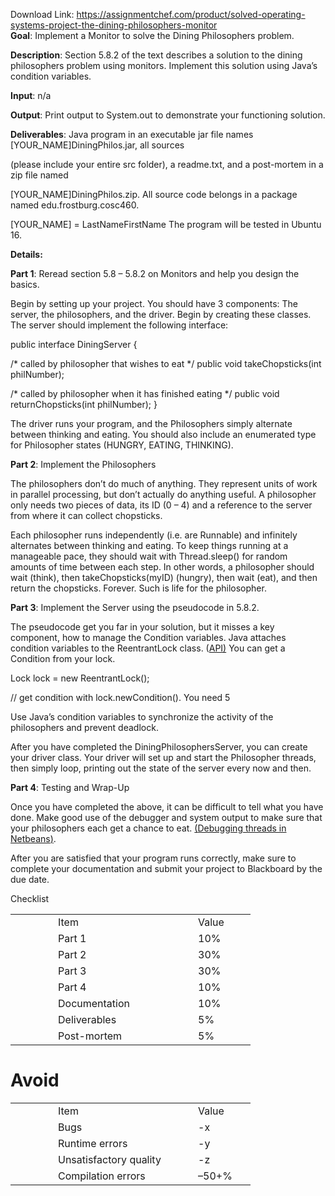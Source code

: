 Download Link: https://assignmentchef.com/product/solved-operating-systems-project-the-dining-philosophers-monitor
<br>
<strong>Goal</strong>: Implement a Monitor to solve the Dining Philosophers problem.

<strong>Description</strong>: Section 5.8.2 of the text describes a solution to the dining philosophers problem using monitors.  Implement this solution using Java’s condition variables.

<strong>Input</strong>: n/a

<strong>Output</strong>: Print output to System.out to demonstrate your functioning solution.

<strong>Deliverables</strong>: Java program in an executable jar file names [YOUR_NAME]DiningPhilos.jar, all sources

(please include your entire src folder), a readme.txt, and a post-mortem in a zip file named

[YOUR_NAME]DiningPhilos.zip.  All source code belongs in a package named edu.frostburg.cosc460.

[YOUR_NAME] = LastNameFirstName The program will be tested in Ubuntu 16.

<strong>Details: </strong>

<strong>Part 1</strong>: Reread section 5.8 – 5.8.2 on Monitors and help you design the basics.

Begin by setting up your project.  You should have 3 components: The server, the philosophers, and the driver.  Begin by creating these classes.  The server should implement the following interface:

public interface DiningServer {




/* called by philosopher that wishes to eat */     public void takeChopsticks(int philNumber);




/* called by philosopher when it has finished eating */     public void returnChopsticks(int philNumber); }




The driver runs your program, and the Philosophers simply alternate between thinking and eating.  You should also include an enumerated type for Philosopher states (HUNGRY, EATING, THINKING).

<strong>Part 2</strong>: Implement the Philosophers

The philosophers don’t do much of anything.  They represent units of work in parallel processing, but don’t actually do anything useful.  A philosopher only needs two pieces of data, its ID (0 – 4) and a reference to the server from where it can collect chopsticks.

Each philosopher runs independently (i.e. are Runnable) and infinitely alternates between thinking and eating.  To keep things running at a manageable pace, they should wait with Thread.sleep() for random amounts of time between each step.  In other words, a philosopher should wait (think), then takeChopsticks(myID) (hungry), then wait (eat), and then return the chopsticks.  Forever.  Such is life for the philosopher.

<strong>Part 3</strong>: Implement the Server using the pseudocode in 5.8.2.

The pseudocode get you far in your solution, but it misses a key component, how to manage the Condition variables.  Java attaches condition variables to the ReentrantLock class.  (<a href="https://docs.oracle.com/javase/7/docs/api/java/util/concurrent/locks/ReentrantLock.html">API</a><a href="https://docs.oracle.com/javase/7/docs/api/java/util/concurrent/locks/ReentrantLock.html">)</a>  You can get a Condition from your lock.

Lock lock = new ReentrantLock();

// get condition with lock.newCondition().  You need 5

Use Java’s condition variables to synchronize the activity of the philosophers and prevent deadlock.

After you have completed the DiningPhilosophersServer, you can create your driver class.  Your driver will set up and start the Philosopher threads, then simply loop, printing out the state of the server every now and then.

<strong>Part 4</strong>: Testing and Wrap-Up

Once you have completed the above, it can be difficult to tell what you have done.  Make good use of the debugger and system output to make sure that your philosophers each get a chance to eat.  <a href="https://netbeans.org/kb/docs/java/debug-multithreaded.html">(</a><a href="https://netbeans.org/kb/docs/java/debug-multithreaded.html">Debugging threads in Netbeans</a><a href="https://netbeans.org/kb/docs/java/debug-multithreaded.html">)</a>.

After you are satisfied that your program runs correctly, make sure to complete your documentation and submit your project to Blackboard by the due date.







Checklist

<table width="336">

 <tbody>

  <tr>

   <td width="52"> </td>

   <td width="208">Item</td>

   <td width="76">Value</td>

  </tr>

  <tr>

   <td width="52"> </td>

   <td width="208">Part 1</td>

   <td width="76">10%</td>

  </tr>

  <tr>

   <td width="52"> </td>

   <td width="208">Part 2</td>

   <td width="76">30%</td>

  </tr>

  <tr>

   <td width="52"> </td>

   <td width="208">Part 3</td>

   <td width="76">30%</td>

  </tr>

  <tr>

   <td width="52"> </td>

   <td width="208">Part 4</td>

   <td width="76">10%</td>

  </tr>

  <tr>

   <td width="52"> </td>

   <td width="208">Documentation</td>

   <td width="76">10%</td>

  </tr>

  <tr>

   <td width="52"> </td>

   <td width="208">Deliverables</td>

   <td width="76">5%</td>

  </tr>

  <tr>

   <td width="52"> </td>

   <td width="208">Post-mortem</td>

   <td width="76">5%</td>

  </tr>

 </tbody>

</table>




<h1>Avoid</h1>

<table width="336">

 <tbody>

  <tr>

   <td width="52"> </td>

   <td width="208">Item</td>

   <td width="76">Value</td>

  </tr>

  <tr>

   <td width="52"> </td>

   <td width="208">Bugs</td>

   <td width="76">-x</td>

  </tr>

  <tr>

   <td width="52"> </td>

   <td width="208">Runtime errors</td>

   <td width="76">-y</td>

  </tr>

  <tr>

   <td width="52"> </td>

   <td width="208">Unsatisfactory quality</td>

   <td width="76">-z</td>

  </tr>

  <tr>

   <td width="52"> </td>

   <td width="208">Compilation errors</td>

   <td width="76">–50+%</td>

  </tr>

 </tbody>

</table>


